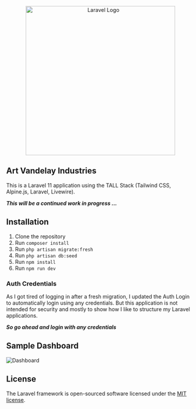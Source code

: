 <p align="center"><a href="https://github.com/bmadigan/art-vandelay-industries" target="_blank">
<img src="kup-cmyk-red.svg" width="400" alt="Laravel Logo">
</a></p>


## Art Vandelay Industries

This is a Laravel 11 application using the TALL Stack (Tailwind CSS, Alpine.js, Laravel, Livewire).

***This will be a continued work in progress ...***

## Installation

1. Clone the repository
2. Run `composer install`
3. Run `php artisan migrate:fresh`
4. Run `php artisan db:seed`
5. Run `npm install`
6. Run `npm run dev`

### Auth Credentials

As I got tired of logging in after a fresh migration, I updated the Auth Login to
automatically login using any credentials. But this application is not intended
for security and mostly to show how I like to structure my Laravel applications.

***So go ahead and login with any credentials*** 

## Sample Dashboard

![Dashboard](/img/screenshot-dashboard.jpg)

## License

The Laravel framework is open-sourced software licensed under the [MIT license](https://opensource.org/licenses/MIT).
